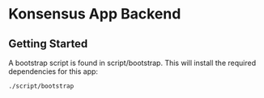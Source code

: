 # Konsensus App Backend

## Getting Started

A bootstrap script is found in script/bootstrap. This will install the required dependencies for this app:

`./script/bootstrap`
